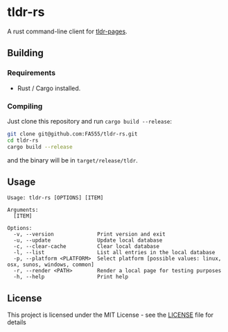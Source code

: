 # tldr-rs

A rust command-line client for [tldr-pages](https://github.com/tldr-pages/tldr).

## Building

### Requirements

- Rust / Cargo installed.

### Compiling

Just clone this repository and run `cargo build --release`:

``` bash
git clone git@github.com:FA555/tldr-rs.git
cd tldr-rs
cargo build --release
```

and the binary will be in `target/release/tldr`.

## Usage

```
Usage: tldr-rs [OPTIONS] [ITEM]

Arguments:
  [ITEM]

Options:
  -v, --version              Print version and exit
  -u, --update               Update local database
  -c, --clear-cache          Clear local database
  -l, --list                 List all entries in the local database
  -p, --platform <PLATFORM>  Select platform [possible values: linux, osx, sunos, windows, common]
  -r, --render <PATH>        Render a local page for testing purposes
  -h, --help                 Print help

```

## License

This project is licensed under the MIT License - see the [LICENSE](LICENSE) file for details
